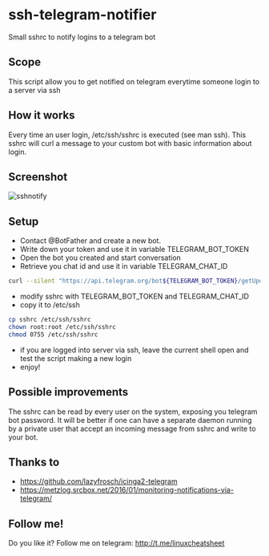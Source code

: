 # ssh-telegram-notifier
Small sshrc to notify logins to a telegram bot
## Scope
This script allow you to get notified on telegram everytime someone login to a server via ssh
## How it works
Every time an user login, /etc/ssh/sshrc is executed (see man ssh). This sshrc will curl a message to your custom bot with basic information about login.
## Screenshot
![sshnotify](https://user-images.githubusercontent.com/20320073/36080019-23c03c16-0f8a-11e8-8fb1-2079dab1de15.png)
## Setup
- Contact @BotFather and create a new bot.
- Write down your token and use it in variable TELEGRAM_BOT_TOKEN
- Open the bot you created and start conversation
- Retrieve you chat id and use it in variable TELEGRAM_CHAT_ID
```bash
curl --silent "https://api.telegram.org/bot${TELEGRAM_BOT_TOKEN}/getUpdates" | jq .
```
- modify sshrc with TELEGRAM_BOT_TOKEN and TELEGRAM_CHAT_ID
- copy it to /etc/ssh
```bash
cp sshrc /etc/ssh/sshrc
chown root:root /etc/ssh/sshrc
chmod 0755 /etc/ssh/sshrc
```
- if you are logged into server via ssh, leave the current shell open and test the script making a new login
- enjoy!
## Possible improvements
The sshrc can be read by every user on the system, exposing you telegram bot password.
It will be better if one can have a separate daemon running by a private user that accept an incoming message from sshrc and write to your bot.
## Thanks to
- https://github.com/lazyfrosch/icinga2-telegram
- https://metzlog.srcbox.net/2016/01/monitoring-notifications-via-telegram/
## Follow me!
Do you like it? Follow me on telegram: http://t.me/linuxcheatsheet
